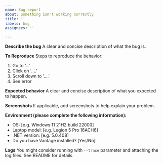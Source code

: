 ```yaml
---
name: Bug report
about: Something isn't working correctly
title: ''
labels: bug
assignees: ''

---
```


**Describe the bug**
A clear and concise description of what the bug is.

**To Reproduce**
Steps to reproduce the behavior:
1. Go to '...'
2. Click on '....'
3. Scroll down to '....'
4. See error

**Expected behavior**
A clear and concise description of what you expected to happen.

**Screenshots**
If applicable, add screenshots to help explain your problem.

**Environment (please complete the following information):**
 - OS: [e.g. Windows 11 21H2 build 22000]
 - Laptop model: [e.g. Legion 5 Pro 16ACH6]
 - .NET version: [e.g. 5.0.408]
 - Do you have Vantage installed? [Yes/No]

**Logs**
You might consider running with `--trace` parameter and attaching the log files. See README for details.
